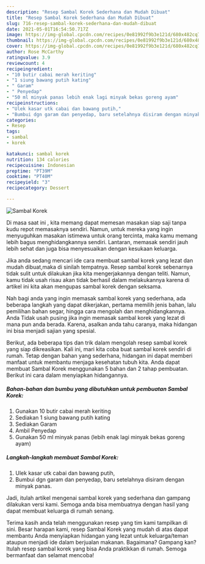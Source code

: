 ```yaml
---
description: "Resep Sambal Korek Sederhana dan Mudah Dibuat"
title: "Resep Sambal Korek Sederhana dan Mudah Dibuat"
slug: 716-resep-sambal-korek-sederhana-dan-mudah-dibuat
date: 2021-05-01T16:54:50.717Z
image: https://img-global.cpcdn.com/recipes/0e81992f9b3e121d/680x482cq70/sambal-korek-foto-resep-utama.jpg
thumbnail: https://img-global.cpcdn.com/recipes/0e81992f9b3e121d/680x482cq70/sambal-korek-foto-resep-utama.jpg
cover: https://img-global.cpcdn.com/recipes/0e81992f9b3e121d/680x482cq70/sambal-korek-foto-resep-utama.jpg
author: Rose McCarthy
ratingvalue: 3.9
reviewcount: 4
recipeingredient:
- "10 butir cabai merah keriting"
- "1 siung bawang putih kating"
- " Garam"
- " Penyedap"
- "50 ml minyak panas lebih enak lagi minyak bekas goreng ayam"
recipeinstructions:
- "Ulek kasar utk cabai dan bawang putih,"
- "Bumbui dgn garam dan penyedap, baru setelahnya disiram dengan minyak panas."
categories:
- Resep
tags:
- sambal
- korek

katakunci: sambal korek 
nutrition: 134 calories
recipecuisine: Indonesian
preptime: "PT39M"
cooktime: "PT40M"
recipeyield: "3"
recipecategory: Dessert

---
```



![Sambal Korek](https://img-global.cpcdn.com/recipes/0e81992f9b3e121d/680x482cq70/sambal-korek-foto-resep-utama.jpg)

Di masa  saat ini , kita memang dapat memesan masakan siap saji tanpa kudu repot memasaknya sendiri. Namun, untuk mereka yang ingin menyuguhkan masakan istimewa untuk orang tercinta, maka kamu memang lebih bagus menghidangkannya sendiri. Lantaran, memasak sendiri jauh lebih sehat dan juga bisa menyesuaikan dengan kesukaan keluarga.

Jika anda sedang mencari ide cara membuat sambal korek yang lezat dan mudah dibuat,maka di sinilah tempatnya. Resep sambal korek  sebenarnya tidak sulit untuk dilakukan jika kita mengerjakannya dengan teliti. Namun, kamu tidak usah risau akan tidak berhasil dalam melakukannya 
karena di artikel ini kita akan mengupas sambal korek dengan seksama.  



Nah bagi anda yang ingin memasak sambal korek yang sederhana, ada beberapa langkah yang dapat dikerjakan, pertama memilih jenis bahan, lalu pemilihan bahan segar, hingga cara mengolah dan menghidangkannya. Anda Tidak usah pusing jika ingin memasak sambal korek yang lezat di mana pun anda berada. Karena, asalkan anda  tahu caranya, maka hidangan ini bisa menjadi sajian yang spesial.

Berikut, ada beberapa tips dan trik dalam mengolah resep sambal korek yang siap dikreasikan. Kali ini, mari kita coba buat sambal korek sendiri di rumah. Tetap dengan bahan yang sederhana, hidangan ini dapat memberi manfaat untuk membantu menjaga kesehatan tubuh kita. Anda dapat membuat Sambal Korek menggunakan 5 bahan dan 2 tahap pembuatan. Berikut ini cara dalam menyiapkan hidangannya.

<!--inarticleads1-->

##### Bahan-bahan dan bumbu yang dibutuhkan untuk pembuatan Sambal Korek:

1. Gunakan 10 butir cabai merah keriting
1. Sediakan 1 siung bawang putih kating
1. Sediakan  Garam
1. Ambil  Penyedap
1. Gunakan 50 ml minyak panas (lebih enak lagi minyak bekas goreng ayam)




<!--inarticleads2-->

##### Langkah-langkah membuat Sambal Korek:

1. Ulek kasar utk cabai dan bawang putih,
1. Bumbui dgn garam dan penyedap, baru setelahnya disiram dengan minyak panas.




Jadi, itulah artikel mengenai  sambal korek  yang sederhana dan gampang dilakukan versi kami. Semoga anda bisa membuatnya dengan hasil yang dapat membuat keluarga di rumah senang. 

Terima kasih anda telah menggunakan resep yang tim kami tampilkan di sini. Besar harapan kami, resep  Sambal Korek yang mudah di atas dapat membantu Anda menyiapkan hidangan yang lezat untuk keluarga/teman ataupun menjadi ide dalam berjualan makanan. Bagaimana? Gampang kan? Itulah resep sambal korek yang bisa Anda praktikkan di rumah. Semoga bermanfaat dan selamat mencoba!

